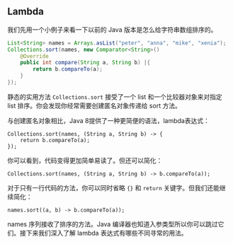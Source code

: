 ## Lambda 

我们先用一个小例子来看一下以前的 Java 版本是怎么给字符串数组排序的。

```java
List<String> names = Arrays.asList("peter", "anna", "mike", "xenia");
Collections.sort(names, new Comparator<String>()
	@Override
	public int compare(String a, String b) |{
		return b.compareTo(a);
	}
});

```



静态的实用方法 `Collections.sort` 接受了一个 list 和一个比较器对象来对指定 list 排序。你会发现你经常需要创建匿名对象传递给 sort 方法。

与创建匿名对象相比，Java 8提供了一种更简便的语法，lambda表达式：

```
Collections.sort(names, (String a, String b) -> {
    return b.compareTo(a);
});
```



你可以看到，代码变得更加简单易读了。但还可以简化：

```
Collections.sort(names, (String a, String b) -> b.compareTo(a));
```



对于只有一行代码的方法，你可以同时省略 `{}` 和 `return` 关键字。但我们还能继续简化：

```
names.sort((a, b) -> b.compareTo(a));
```



names 序列接收了排序的方法。Java 编译器也知道入参类型所以你可以跳过它们。接下来我们深入了解 lambda 表达式有哪些不同寻常的用法。